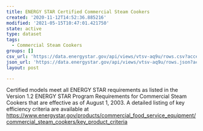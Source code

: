 ```yaml
---
title: ENERGY STAR Certified Commercial Steam Cookers
created: '2020-11-12T14:52:36.885216'
modified: '2021-05-15T10:47:01.421750'
state: active
type: dataset
tags:
  - Commercial Steam Cookers
groups: []
csv_url: 'https://data.energystar.gov/api/views/vtsv-aq9u/rows.csv?accessType=DOWNLOAD'
json_url: 'https://data.energystar.gov/api/views/vtsv-aq9u/rows.json?accessType=DOWNLOAD'
layout: post

---
```

Certified models meet all ENERGY STAR requirements as listed in the Version 1.2 ENERGY STAR Program Requirements for Commercial Steam Cookers that are effective as of August 1, 2003. A detailed listing of key efficiency criteria are available at  https://www.energystar.gov/products/commercial_food_service_equipment/commercial_steam_cookers/key_product_criteria
